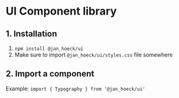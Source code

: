 # UI Component library

## 1. Installation

1. `npm install @jan_hoeck/ui`
2. Make sure to import `@jan_hoeck/ui/styles.css` file somewhere

## 2. Import a component

Example: `import { Typography } from '@jan_hoeck/ui'`
